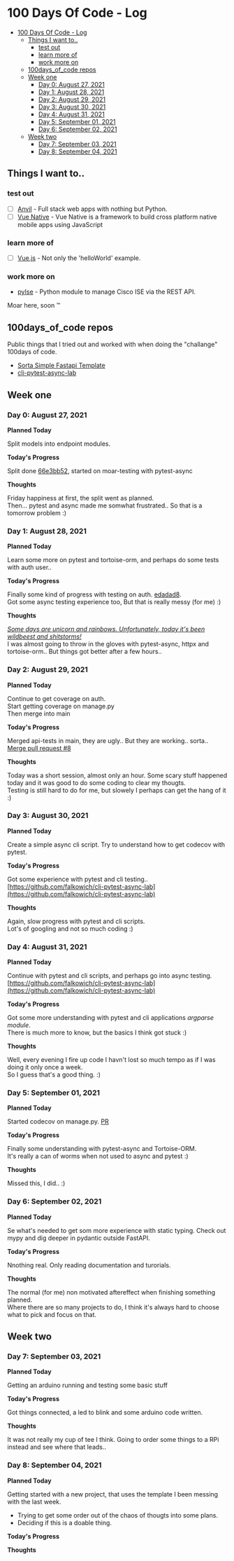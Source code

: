 # 100 Days Of Code - Log

- [100 Days Of Code - Log](#100-days-of-code---log)
  - [Things I want to..](#things-i-want-to)
    - [test out](#test-out)
    - [learn more of](#learn-more-of)
    - [work more on](#work-more-on)
  - [100days_of_code repos](#100days_of_code-repos)
  - [Week one](#week-one)
    - [Day 0: August 27, 2021](#day-0-august-27-2021)
    - [Day 1: August 28, 2021](#day-1-august-28-2021)
    - [Day 2: August 29, 2021](#day-2-august-29-2021)
    - [Day 3: August 30, 2021](#day-3-august-30-2021)
    - [Day 4: August 31, 2021](#day-4-august-31-2021)
    - [Day 5: September 01, 2021](#day-5-september-01-2021)
    - [Day 6: September 02, 2021](#day-6-september-02-2021)
  - [Week two](#week-two)
    - [Day 7: September 03, 2021](#day-7-september-03-2021)
    - [Day 8: September 04, 2021](#day-8-september-04-2021)

## Things I want to..

### test out

- [ ] [Anvil](https://anvil.works/) - Full stack web apps with nothing but Python.
- [ ] [Vue Native](https://vue-native.io/) - Vue Native is a framework to build cross platform native mobile apps using JavaScript

### learn more of

- [ ] [Vue.js](https://vuejs.org/) - Not only the 'helloWorld' example.

### work more on

- [pyIse](https://github.com/falkowich/ise) - Python module to manage Cisco ISE via the REST API.

Moar here, soon :tm:

## 100days_of_code repos

Public things that I tried out and worked with when doing the "challange" 100days of code.

- [Sorta Simple Fastapi Template](https://github.com/falkowich/sorta-simple-fastapi-template)
- [cli-pytest-async-lab](https://github.com/falkowich/cli-pytest-async-lab)

## Week one

### Day 0: August 27, 2021

**Planned Today**

Split models into endpoint modules.

**Today's Progress**

Split done [66e3bb52](https://github.com/falkowich/sorta-simple-fastapi-template/commit/66e3bb52fbc5dfcd248053719fa70951e4e89149), started on moar-testing with pytest-async

**Thoughts**

Friday happiness at first, the split went as planned.  
Then... pytest and async made me somwhat frustrated.. So that is a tomorrow problem :)

### Day 1: August 28, 2021

**Planned Today**

Learn some more on pytest and tortoise-orm, and perhaps do some tests with auth user..

**Today's Progress**

Finally some kind of progress with testing on auth. [edadad8](https://github.com/falkowich/sorta-simple-fastapi-template/commit/edadad8f565f02f6bece8633b8e3b2e9800f7881).  
Got some async testing experience too, But that is really messy (for me) :)

**Thoughts**

[*Some days are unicorn and rainbows. Unfortunately, today it's been wildbeest and shitstorms!*](https://twitter.com/falkowich/status/1109083297886470144/photo/1)  
I was almost going to throw in the gloves with pytest-async, httpx and tortoise-orm.. But things got better after a few hours..

### Day 2: August 29, 2021

**Planned Today**

Continue to get coverage on auth.  
Start getting coverage on manage.py  
Then merge into main

**Today's Progress**

Merged api-tests in main, they are ugly.. But they are working.. sorta..  
[Merge pull request #8](https://github.com/falkowich/sorta-simple-fastapi-template/commit/b616e84c31f06592a0dcc62391ddd0f29cc896a0)

**Thoughts**

Today was a short session, almost only an hour. Some scary stuff happened today and it was good to do some coding to clear my thougts.  
Testing is still hard to do for me, but slowely I perhaps can get the hang of it :)

### Day 3: August 30, 2021

**Planned Today**

Create a simple async cli script. Try to understand how to get codecov with pytest.

**Today's Progress**

Got some experience with pytest and cli testing..  
[https://github.com/falkowich/cli-pytest-async-lab](https://github.com/falkowich/cli-pytest-async-lab)

**Thoughts**

Again, slow progress with pytest and cli scripts.  
Lot's of googling and not so much coding :)

### Day 4: August 31, 2021

**Planned Today**

Continue with pytest and cli scripts, and perhaps go into async testing.  
[https://github.com/falkowich/cli-pytest-async-lab](https://github.com/falkowich/cli-pytest-async-lab)

**Today's Progress**

Got some more understanding with pytest and cli applications _argparse module_.  
There is much more to know, but the basics I think got stuck :)

**Thoughts**

Well, every evening I fire up code I havn't lost so much tempo as if I was doing it only once a week.  
So I guess that's a good thing. :)

### Day 5: September 01, 2021

**Planned Today**

Started codecov on manage.py. [PR](https://github.com/falkowich/sorta-simple-fastapi-template/pull/9)

**Today's Progress**

Finally some understanding with pytest-async and Tortoise-ORM.  
It's really a can of worms when not used to async and pytest :)

**Thoughts**

Missed this, I did.. :)

### Day 6: September 02, 2021

**Planned Today**

Se what's needed to get som more experience with static typing. Check out mypy and dig deeper in pydantic outside FastAPI.  

**Today's Progress**

Nnothing real. Only reading documentation and turorials.

**Thoughts**

The normal (for me) non motivated aftereffect when finishing something planned.  
Where there are so many projects to do, I think it's always hard to choose what to pick and focus on that.

## Week two

### Day 7: September 03, 2021

**Planned Today**

Getting an arduino running and testing some basic stuff

**Today's Progress**

Got things connected, a led to blink and some arduino code written.

**Thoughts**

It was not really my cup of tee I think.  Going to order some things to a RPi instead and see where that leads..

### Day 8: September 04, 2021

**Planned Today**

Getting started with a new project, that uses the template I been messing with the last week.

- Trying to get some order out of the chaos of thougts into some plans.
- Deciding if this is a doable thing.
  
**Today's Progress**

**Thoughts**
